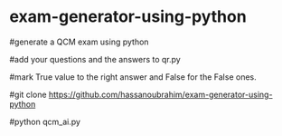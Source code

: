 # exam-generator-using-python


#generate a QCM exam using python


#add your questions and the answers to qr.py

#mark True value to the right answer and False for the False ones.

#git clone https://github.com/hassanoubrahim/exam-generator-using-python

#python qcm_ai.py

